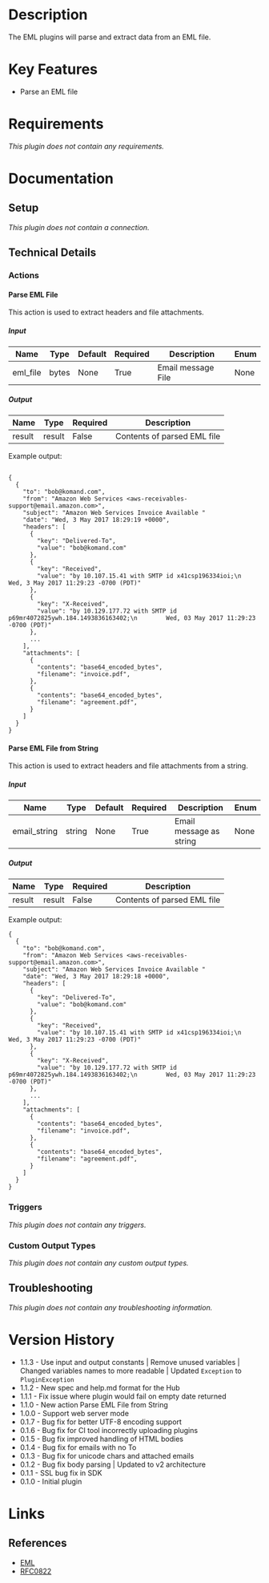 # Description

The EML plugins will parse and extract data from an EML file.

# Key Features

* Parse an EML file

# Requirements

_This plugin does not contain any requirements._

# Documentation

## Setup

_This plugin does not contain a connection._

## Technical Details

### Actions

#### Parse EML File

This action is used to extract headers and file attachments.

##### Input

|Name|Type|Default|Required|Description|Enum|
|----|----|-------|--------|-----------|----|
|eml_file|bytes|None|True|Email message File|None|

##### Output

|Name|Type|Required|Description|
|----|----|--------|-----------|
|result|result|False|Contents of parsed EML file|

Example output:

```

{
  {
    "to": "bob@komand.com",
    "from": "Amazon Web Services <aws-receivables-support@email.amazon.com>",
    "subject": "Amazon Web Services Invoice Available "
    "date": "Wed, 3 May 2017 18:29:19 +0000",
    "headers": [
      {
        "key": "Delivered-To",
        "value": "bob@komand.com"
      },
      {
        "key": "Received",
        "value": "by 10.107.15.41 with SMTP id x41csp196334ioi;\n        Wed, 3 May 2017 11:29:23 -0700 (PDT)"
      },
      {
        "key": "X-Received",
        "value": "by 10.129.177.72 with SMTP id p69mr4072825ywh.184.1493836163402;\n        Wed, 03 May 2017 11:29:23 -0700 (PDT)"
      },
      ...
    ],
    "attachments": [
      {
        "contents": "base64_encoded_bytes",
        "filename": "invoice.pdf",
      },
      {
        "contents": "base64_encoded_bytes",
        "filename": "agreement.pdf",
      }
    ]
  }
}

```

#### Parse EML File from String

This action is used to extract headers and file attachments from a string.

##### Input

|Name|Type|Default|Required|Description|Enum|
|----|----|-------|--------|-----------|----|
|email_string|string|None|True|Email message as string|None|

##### Output

|Name|Type|Required|Description|
|----|----|--------|-----------|
|result|result|False|Contents of parsed EML file|

Example output:

```
{
  {
    "to": "bob@komand.com",
    "from": "Amazon Web Services <aws-receivables-support@email.amazon.com>",
    "subject": "Amazon Web Services Invoice Available "
    "date": "Wed, 3 May 2017 18:29:18 +0000",
    "headers": [
      {
        "key": "Delivered-To",
        "value": "bob@komand.com"
      },
      {
        "key": "Received",
        "value": "by 10.107.15.41 with SMTP id x41csp196334ioi;\n        Wed, 3 May 2017 11:29:23 -0700 (PDT)"
      },
      {
        "key": "X-Received",
        "value": "by 10.129.177.72 with SMTP id p69mr4072825ywh.184.1493836163402;\n        Wed, 03 May 2017 11:29:23 -0700 (PDT)"
      },
      ...
    ],
    "attachments": [
      {
        "contents": "base64_encoded_bytes",
        "filename": "invoice.pdf",
      },
      {
        "contents": "base64_encoded_bytes",
        "filename": "agreement.pdf",
      }
    ]
  }
}
```

### Triggers

_This plugin does not contain any triggers._

### Custom Output Types

_This plugin does not contain any custom output types._

## Troubleshooting

_This plugin does not contain any troubleshooting information._

# Version History

* 1.1.3 - Use input and output constants | Remove unused variables | Changed variables names to more readable | Updated `Exception` to `PluginException`
* 1.1.2 - New spec and help.md format for the Hub
* 1.1.1 - Fix issue where plugin would fail on empty date returned
* 1.1.0 - New action Parse EML File from String
* 1.0.0 - Support web server mode
* 0.1.7 - Bug fix for better UTF-8 encoding support
* 0.1.6 - Bug fix for CI tool incorrectly uploading plugins
* 0.1.5 - Bug fix improved handling of HTML bodies
* 0.1.4 - Bug fix for emails with no To
* 0.1.3 - Bug fix for unicode chars and attached emails
* 0.1.2 - Bug fix body parsing | Updated to v2 architecture
* 0.1.1 - SSL bug fix in SDK
* 0.1.0 - Initial plugin

# Links

## References

* [EML](https://fileinfo.com/extension/eml)
* [RFC0822](https://www.ietf.org/rfc/rfc0822.txt)

